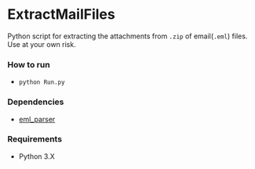 # ExtractMailFiles

Python script for extracting the attachments from `.zip` of email(`.eml`) files. Use at your own risk.

### How to run

- `python Run.py`

### Dependencies

- [eml_parser](https://github.com/GOVCERT-LU/eml_parser)

### Requirements

- Python 3.X
